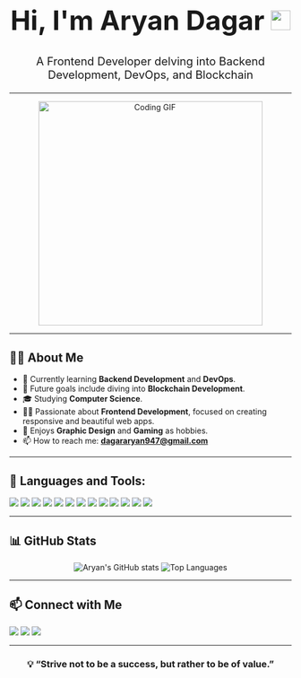 <!-- Header Section with Animated Name -->
<div align="center">
  <h1 style="font-size: 48px;">Hi, I'm Aryan Dagar <img src="https://media.giphy.com/media/hvRJCLFzcasrR4ia7z/giphy.gif" width="35px"></h1>
  <p style="font-size: 20px;">A Frontend Developer delving into Backend Development, DevOps, and Blockchain</p>
</div>

---

<div align="center">
  <!-- Replace with your custom image -->
  <img src="https://raw.githubusercontent.com/devwithzain/devwithzain/main/code.gif" alt="Coding GIF" width="400px"/>
</div>

---

## 🙋‍♂️ About Me
- 🌱 Currently learning **Backend Development** and **DevOps**.
- 🚀 Future goals include diving into **Blockchain Development**.
- 🎓 Studying **Computer Science**.
- 👨‍💻 Passionate about **Frontend Development**, focused on creating responsive and beautiful web apps.
- 🎨 Enjoys **Graphic Design** and **Gaming** as hobbies.
- 📫 How to reach me: **dagararyan947@gmail.com**

---

## 🚀 Languages and Tools:
<p align="left">
  <img src="https://img.shields.io/badge/-JavaScript-F7DF1E?style=flat&logo=javascript&logoColor=white"/> 
  <img src="https://img.shields.io/badge/-HTML-E34F26?style=flat&logo=html5&logoColor=white"/>
  <img src="https://img.shields.io/badge/-CSS-1572B6?style=flat&logo=css3&logoColor=white"/>
  <img src="https://img.shields.io/badge/-React-61DAFB?style=flat&logo=react&logoColor=black"/>
  <img src="https://img.shields.io/badge/-Next.js-000000?style=flat&logo=next.js&logoColor=white"/>
  <img src="https://img.shields.io/badge/-Node.js-339933?style=flat&logo=nodedotjs&logoColor=white"/>
  <img src="https://img.shields.io/badge/-Docker-2496ED?style=flat&logo=docker&logoColor=white"/>
  <img src="https://img.shields.io/badge/-Kubernetes-326CE5?style=flat&logo=kubernetes&logoColor=white"/>
  <img src="https://img.shields.io/badge/-MongoDB-47A248?style=flat&logo=mongodb&logoColor=white"/>
  <img src="https://img.shields.io/badge/-PostgreSQL-336791?style=flat&logo=postgresql&logoColor=white"/>
  <img src="https://img.shields.io/badge/-Git-F05032?style=flat&logo=git&logoColor=white"/>
  <img src="https://img.shields.io/badge/-GitHub-181717?style=flat&logo=github&logoColor=white"/>
  <img src="https://img.shields.io/badge/-VSCode-007ACC?style=flat&logo=visual-studio-code&logoColor=white"/>
</p>

---

## 📊 GitHub Stats
<p align="center">
  <img src="https://github-readme-stats.vercel.app/api?username=aryan007-bot&show_icons=true&theme=tokyonight" alt="Aryan's GitHub stats" />
  <img src="https://github-readme-stats.vercel.app/api/top-langs/?username=aryan007-bot&layout=compact&theme=tokyonight" alt="Top Languages" />
</p>

---

## 📫 Connect with Me
<p align="left">
  <a href="mailto:dagararyan947@gmail.com"><img src="https://img.shields.io/badge/Email-D14836?style=flat&logo=gmail&logoColor=white"/></a>
  <a href="https://www.linkedin.com/in/aryan-dagar-5b7a761b1/"><img src="https://img.shields.io/badge/LinkedIn-0077B5?style=flat&logo=linkedin&logoColor=white"/></a>
  <a href="https://www.instagram.com/yourusername/"><img src="https://img.shields.io/badge/Instagram-E4405F?style=flat&logo=instagram&logoColor=white"/></a>
</p>

---

<div align="center">
  <h3>💡 “Strive not to be a success, but rather to be of value.”</h3>
</div>
